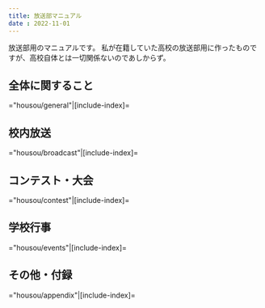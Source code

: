 ```yaml
---
title: 放送部マニュアル
date : 2022-11-01
---
```


放送部用のマニュアルです。
私が在籍していた高校の放送部用に作ったものですが、高校自体とは一切関係ないのであしからず。

## 全体に関すること

="housou/general"|[include-index]=

## 校内放送

="housou/broadcast"|[include-index]=

## コンテスト・大会

="housou/contest"|[include-index]=

## 学校行事

="housou/events"|[include-index]=

## その他・付録

="housou/appendix"|[include-index]=